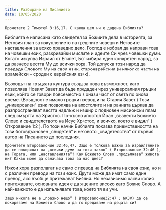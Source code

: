 ```yaml
---
title: Разбиране на Писанието
date: 10/05/2020
---
```


`Прочетете 2 Тимотей 3:16,17. С каква цел ни е дадена Библията?`

Библията е написана като свидетел за Божиите дела в историята, за Неговия план за изкуплението на грешните човеци и Неговите наставления за всяко праведно дело. Господ е избрал да направи това на човешки език, разкривайки мислите и идеите Си чрез човешки думи. Когато изкупва Израил от Египет, Бог избира един конкретен народ, за да разнесе вестта Му до всички хора. Той допуска този народ да предаде Словото Му на своя език, староеврейския (и няколко части на арамейски – сроден с еврейския език).

Възходът на гръцката култура създава нова възможност, като позволява Новият Завет да бъде предаден чрез универсалния гръцки език, който се говори повсеместно в онази част от света по онова време. (Всъщност е имало гръцки превод и на Стария Завет.) Този „универсален“ език позволява на апостолите и на ранната църква да разпространяват вестта надлъж и нашир с подновен мисионски плам след смъртта на Христос. По-късно апостол Йоан „възвести Божието Слово и свидетелството на Исус Христос, и всичко, което е видял“ ( Откровение 1:2 ). По този начин Библията показва приемствеността на този боговдъхновен „свидетел“ и неговото „свидетелство“ от първия автор на Писанието до последния.

`Прочетете Второзаконие 32:46,47. Защо е толкова важно за израилтяните да се покоряват на „всички думи на този закон“ ( Второзаконие 32:46 ), на Тората, или „наставленията“? Как Божието Слово „продължава“ живота ни? Какво може да означава това за нас днес?`

Някои хора разполагат не само с превод на Библията на своя език, но и с различни преводи на този език. Други може да имат само един превод, ако въобще притежават Библия. Но независимо какви копия притежавате, основната идея е да я цените високо като Божие Слово. А най-важното е да изпълнявате това, което тя ви учи.

`Защо никога не е „празно нещо“ ( Второзаконие32:47 ; NKJV) да се покоряваме на Божието Слово и да го предаваме на децата си?`